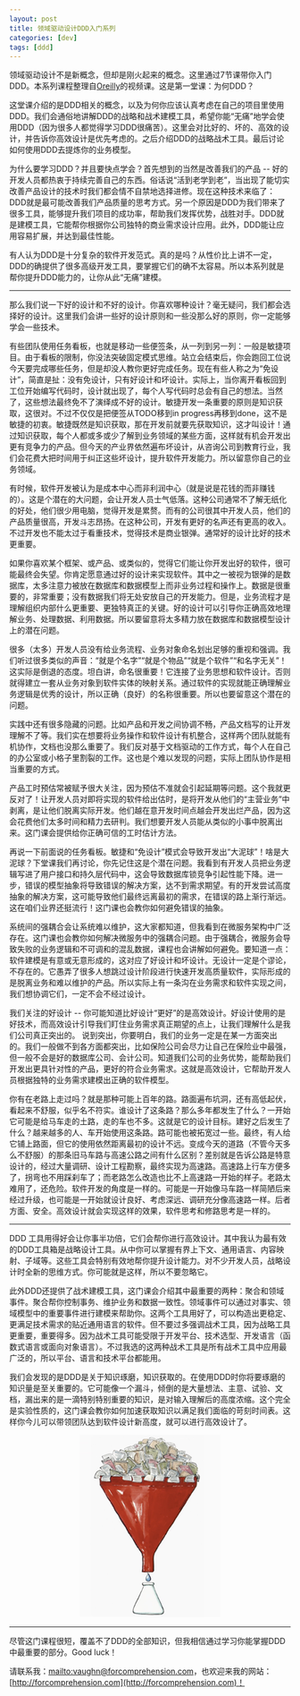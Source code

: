 ```yaml
---
layout: post
title: 领域驱动设计DDD入门系列
categories: [dev]
tags: [ddd]
---
```

领域驱动设计不是新概念，但却是刚火起来的概念。这里通过7节课带你入门DDD。本系列课程整理自[Oreilly](https://learning.oreilly.com/videos/domain-driven-design-distilled/9780134593449)的视频课。这是第一堂课：为何DDD？

这堂课介绍的是DDD相关的概念，以及为何你应该认真考虑在自己的项目里使用DDD。我们会通俗地讲解DDD的战略和战术建模工具，希望你能“无痛”地学会使用DDD（因为很多人都觉得学习DDD很痛苦）。这里会对比好的、坏的、高效的设计，并告诉你高效设计是优先考虑的。之后介绍DDD的战略战术工具。最后讨论如何使用DDD去提炼你的业务模型。

为什么要学习DDD？并且要快点学会？首先想到的当然是改善我们的产品 -- 好的开发人员都热衷于持续完善自己的东西。俗话说“活到老学到老”，当出现了能切实改善产品设计的技术时我们都会情不自禁地选择进修。现在这种技术来临了：DDD就是最可能改善我们产品质量的思考方式。另一个原因是DDD为我们带来了很多工具，能够提升我们项目的成功率，帮助我们发挥优势，战胜对手。DDD就是建模工具，它能帮你根据你公司独特的商业需求设计应用。此外，DDD能让应用容易扩展，并达到最佳性能。

有人认为DDD是十分复杂的软件开发范式。真的是吗？从性价比上讲不一定，DDD的确提供了很多高级开发工具，要掌握它们的确不太容易。所以本系列就是帮你提升DDD能力的，让你从此“无痛”建模。

---

那么我们说一下好的设计和不好的设计。你喜欢哪种设计？毫无疑问，我们都会选择好的设计。这里我们会讲一些好的设计原则和一些没那么好的原则，你一定能够学会一些技术。

有些团队使用任务看板，也就是移动一些便签条，从一列到另一列：一般是敏捷项目。由于看板的限制，你没法突破固定模式思维。站立会结束后，你会跑回工位说今天要完成哪些任务，但是却没人教你更好完成任务。现在有些人称之为“免设计”，简直是扯：没有免设计，只有好设计和坏设计。实际上，当你离开看板回到工位开始编写代码时，设计就出现了，每个人写代码时总会有自己的想法。当然了，这些想法最终免不了演绎成不好的设计。敏捷开发一条重要的原则是知识获取，这很对。不过不仅仅是把便签从TODO移到in progress再移到done，这不是敏捷的初衷。敏捷既然是知识获取，那在开发前就要先获取知识，这才叫设计！通过知识获取，每个人都或多或少了解到业务领域的某些方面，这样就有机会开发出更有竞争力的产品。但今天的产业界依然遍布坏设计，从咨询公司到教育行业，我们会花费大把时间用于纠正这些坏设计，提升软件开发能力。所以留意你自己的业务领域。

有时候，软件开发被认为是成本中心而非利润中心（就是说是花钱的而非赚钱的）。这是个潜在的大问题，会让开发人员士气低落。这种公司通常不了解无纸化的好处，他们很少用电脑，觉得开发是累赘。而有的公司很其中开发人员，他们的产品质量很高，开发斗志昂扬。在这种公司，开发有更好的名声还有更高的收入。不过开发也不能太过于看重技术，觉得技术是商业银弹。通常好的设计比好的技术更重要。

如果你喜欢某个框架、或产品、或类似的，觉得它们能让你开发出好的软件，很可能最终会失望。你肯定愿意通过好的设计来实现软件。其中之一被视为银弹的是数据库，太多注意力被放在数据库和数据模型上而非业务过程和操作上。数据是很重要的，非常重要；没有数据我们将无处安放自己的开发能力。但是，业务流程才是理解组织内部什么更重要、更独特真正的关键。好的设计可以引导你正确高效地理解业务、处理数据、利用数据。所以要留意将太多精力放在数据库和数据模型设计上的潜在问题。

很多（太多）开发人员没有给业务流程、业务对象命名划出足够的重视和强调。我们听过很多类似的声音：“就是个名字”“就是个物品”“就是个软件”“和名字无关”！这实际是倒退的态度。坦白讲，命名很重要！它连接了业务思想和软件设计。否则就得建立一套从业务对象到软件实体的映射关系。通过软件的实现就能正确理解业务逻辑是优秀的设计，所以正确（良好）的名称很重要。所以也要留意这个潜在的问题。

实践中还有很多隐藏的问题。比如产品和开发之间协调不畅，产品文档写的让开发理解不了等。我们实在想要将业务操作和软件设计有机整合，这样两个团队就能有机协作，文档也没那么重要了。我们反对基于文档驱动的工作方式，每个人在自己的办公室或小格子里割裂的工作。这也是个难以发现的问题，实际上团队协作是相当重要的方式。

产品工时预估常被赋予很大关注，因为预估不准就会引起延期等问题。这个我就更反对了！让开发人员对即将实现的软件给出估时，是将开发从他们的“主营业务”中剥离，是让他们脱离实际开发。他们越在意开发时间点越会开发出烂产品，因为这会花费他们太多时间和精力去研判。我们想要开发人员能从类似的小事中脱离出来。这门课会提供给你正确可信的工时估计方法。

再说一下前面说的任务看板。敏捷和“免设计”模式会导致开发出“大泥球”！啥是大泥球？下堂课我们再讨论，你先记住这是个潜在问题。我看到有开发人员把业务逻辑写进了用户接口和持久层代码中，这会导致数据库锁竞争引起性能下降。进一步，错误的模型抽象将导致错误的解决方案，达不到需求期望。有的开发尝试高度抽象的解决方案，这可能导致他们最终远离最初的需求，在错误的路上渐行渐远。这在咱们业界还挺流行！这门课也会教你如何避免错误的抽象。

系统间的强耦合会让系统难以维护，这大家都知道，但我看到在微服务架构中广泛存在。这门课也会教你如何解决微服务中的强耦合问题。由于强耦合，微服务会导致失败的业务逻辑和不可调和的混乱数据，课程也会讲解如何避免。要知道一点：软件建模是有意或无意形成的，这对应了好设计和坏设计。无设计一定是个谬论，不存在的。它愚弄了很多人想跳过设计阶段进行快速开发高质量软件，实际形成的是脱离业务和难以维护的产品。所以实际上有一条沟在业务需求和软件实现之间，我们想协调它们，一定不会不经过设计。

我们关注的好设计 -- 你可能知道比好设计“更好”的是高效设计。好设计使用的是好技术，而高效设计引导我们盯住业务需求真正期望的点上，让我们理解什么是我们公司真正突出的。
说到突出，你要明白，我们的业务一定是在某一方面突出的。我们一般做不到各方面都突出，比如保险公司会尽力让自己在保险业中最强，但一般不会是好的数据库公司、会计公司。知道我们公司的业务优势，能帮助我们开发出更具针对性的产品，更好的符合业务需求。这就是高效设计，它帮助开发人员根据独特的业务需求建模出正确的软件模型。

你有在老路上走过吗？就是那种可能上百年的路。路面遍布坑洞，还有高低起伏，看起来不舒服，似乎名不符实。谁设计了这条路？那么多年都发生了什么？一开始它可能是给马车走的土路，走的车也不多。这就是它的设计目标。建好之后发生了什么？越来越多的人、车开始使用这条路。路可能也被拓宽过一些。最终，有人给它铺上路面，但它的使用依然距离最初的设计不远。变成今天的道路（不管今天多么不舒服）的那条旧马车路与高速公路之间有什么区别？差别就是告诉公路是特意设计的，经过大量调研、设计工程勘察，最终实现为高速路。高速路上行车方便多了，拐弯也不用踩刹车了；而老路怎么改造也比不上高速路一开始的样子。老路太难用了，还危险。软件开发的角度是一样的。可能是一开始像马车路一样简陋后来经过升级，也可能是一开始就设计良好、考虑深远、调研充分像高速路一样。后者方面、安全。高效设计就会实现这样的效果，软件思考和修路思考是一样的。

---

DDD 工具用得好会让你事半功倍，它们会帮你进行高效设计。其中我认为最有效的DDD工具箱是战略设计工具。从中你可以掌握有界上下文、通用语言、内容映射、子域等。这些工具会特别有效地帮你提升设计能力。对不少开发人员，战略设计时全新的思维方式。你可能就是这样，所以不要忽略它。

此外DDD还提供了战术建模工具，这门课会介绍其中最重要的两种：聚合和领域事件。聚合帮你控制事务、维护业务和数据一致性。领域事件可以通过对事实、领域模型中的重要事件进行建模来帮助你。这两个工具用好了，可以构造出更稳定、更满足技术需求的贴近通用语言的软件。但不要过多强调战术工具，因为战略工具更重要，重要得多。因为战术工具可能受限于开发平台、技术选型、开发语言（函数式语言或面向对象语言）。不过我选的这两种战术工具是所有战术工具中应用最广泛的，所以平台、语言和技术平台都能用。

我们会发现的是DDD是关于知识琢磨，知识获取的。在使用DDD时你将要琢磨的知识量是至关重要的。它可能像一个漏斗，倾倒的是大量想法、主意、试验、文档，漏出来的是一滴特别特别重要的知识，是对输入理解后的高度浓缩。这个完全是实验性质的，这门课会教你如何加速获取知识以满足我们面临的苛刻时间表。这样你今儿可以带领团队达到软件设计新高度，就可以进行高效设计了。

<div align="center">
<img width="50%" src="/images/post/ddden1.png">
</div>

---

尽管这门课程很短，覆盖不了DDD的全部知识，但我相信通过学习你能掌握DDD中最重要的部分。Good luck！

请联系我：[mailto:vaughn@forcomprehension.com](vaughn@forcomprehension.com)，也欢迎来我的网站：[http://forcomprehension.com](http://forcomprehension.com)！
